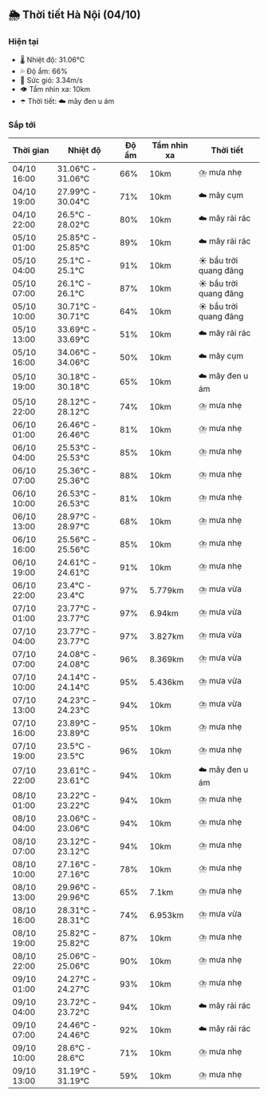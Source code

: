 ## 🌦️ Thời tiết Hà Nội (04/10)

### Hiện tại

- 🌡️ Nhiệt độ: 31.06℃
- 💦 Độ ẩm: 66%
- 💨 Sức gió: 3.34m/s
- 👁️ Tầm nhìn xa: 10km
- ☂️ Thời tiết: ☁️ mây đen u ám

### Sắp tới

| Thời gian | Nhiệt độ | Độ ẩm | Tầm nhìn xa | Thời tiết |
| --- | --- | --- | --- | --- |
| 04/10 16:00 | 31.06℃ - 31.06℃ | 66% | 10km | ⛈️ mưa nhẹ |
| 04/10 19:00 | 27.99℃ - 30.04℃ | 71% | 10km | ☁️ mây cụm |
| 04/10 22:00 | 26.5℃ - 28.02℃ | 80% | 10km | ☁️ mây rải rác |
| 05/10 01:00 | 25.85℃ - 25.85℃ | 89% | 10km | ☁️ mây rải rác |
| 05/10 04:00 | 25.1℃ - 25.1℃ | 91% | 10km | ☀️ bầu trời quang đãng |
| 05/10 07:00 | 26.1℃ - 26.1℃ | 87% | 10km | ☀️ bầu trời quang đãng |
| 05/10 10:00 | 30.71℃ - 30.71℃ | 64% | 10km | ☀️ bầu trời quang đãng |
| 05/10 13:00 | 33.69℃ - 33.69℃ | 51% | 10km | ☁️ mây rải rác |
| 05/10 16:00 | 34.06℃ - 34.06℃ | 50% | 10km | ☁️ mây cụm |
| 05/10 19:00 | 30.18℃ - 30.18℃ | 65% | 10km | ☁️ mây đen u ám |
| 05/10 22:00 | 28.12℃ - 28.12℃ | 74% | 10km | ⛈️ mưa nhẹ |
| 06/10 01:00 | 26.46℃ - 26.46℃ | 81% | 10km | ⛈️ mưa nhẹ |
| 06/10 04:00 | 25.53℃ - 25.53℃ | 85% | 10km | ⛈️ mưa nhẹ |
| 06/10 07:00 | 25.36℃ - 25.36℃ | 88% | 10km | ⛈️ mưa nhẹ |
| 06/10 10:00 | 26.53℃ - 26.53℃ | 81% | 10km | ⛈️ mưa nhẹ |
| 06/10 13:00 | 28.97℃ - 28.97℃ | 68% | 10km | ⛈️ mưa nhẹ |
| 06/10 16:00 | 25.56℃ - 25.56℃ | 85% | 10km | ⛈️ mưa nhẹ |
| 06/10 19:00 | 24.61℃ - 24.61℃ | 91% | 10km | ⛈️ mưa nhẹ |
| 06/10 22:00 | 23.4℃ - 23.4℃ | 97% | 5.779km | ⛈️ mưa vừa |
| 07/10 01:00 | 23.77℃ - 23.77℃ | 97% | 6.94km | ⛈️ mưa vừa |
| 07/10 04:00 | 23.77℃ - 23.77℃ | 97% | 3.827km | ⛈️ mưa vừa |
| 07/10 07:00 | 24.08℃ - 24.08℃ | 96% | 8.369km | ⛈️ mưa vừa |
| 07/10 10:00 | 24.14℃ - 24.14℃ | 95% | 5.436km | ⛈️ mưa vừa |
| 07/10 13:00 | 24.23℃ - 24.23℃ | 94% | 10km | ⛈️ mưa vừa |
| 07/10 16:00 | 23.89℃ - 23.89℃ | 95% | 10km | ⛈️ mưa nhẹ |
| 07/10 19:00 | 23.5℃ - 23.5℃ | 96% | 10km | ⛈️ mưa nhẹ |
| 07/10 22:00 | 23.61℃ - 23.61℃ | 94% | 10km | ☁️ mây đen u ám |
| 08/10 01:00 | 23.22℃ - 23.22℃ | 94% | 10km | ⛈️ mưa nhẹ |
| 08/10 04:00 | 23.06℃ - 23.06℃ | 94% | 10km | ⛈️ mưa nhẹ |
| 08/10 07:00 | 23.12℃ - 23.12℃ | 94% | 10km | ⛈️ mưa nhẹ |
| 08/10 10:00 | 27.16℃ - 27.16℃ | 78% | 10km | ⛈️ mưa nhẹ |
| 08/10 13:00 | 29.96℃ - 29.96℃ | 65% | 7.1km | ⛈️ mưa nhẹ |
| 08/10 16:00 | 28.31℃ - 28.31℃ | 74% | 6.953km | ⛈️ mưa vừa |
| 08/10 19:00 | 25.82℃ - 25.82℃ | 87% | 10km | ⛈️ mưa nhẹ |
| 08/10 22:00 | 25.06℃ - 25.06℃ | 90% | 10km | ⛈️ mưa nhẹ |
| 09/10 01:00 | 24.27℃ - 24.27℃ | 93% | 10km | ⛈️ mưa nhẹ |
| 09/10 04:00 | 23.72℃ - 23.72℃ | 94% | 10km | ☁️ mây rải rác |
| 09/10 07:00 | 24.46℃ - 24.46℃ | 92% | 10km | ☁️ mây rải rác |
| 09/10 10:00 | 28.6℃ - 28.6℃ | 71% | 10km | ⛈️ mưa nhẹ |
| 09/10 13:00 | 31.19℃ - 31.19℃ | 59% | 10km | ⛈️ mưa nhẹ |
